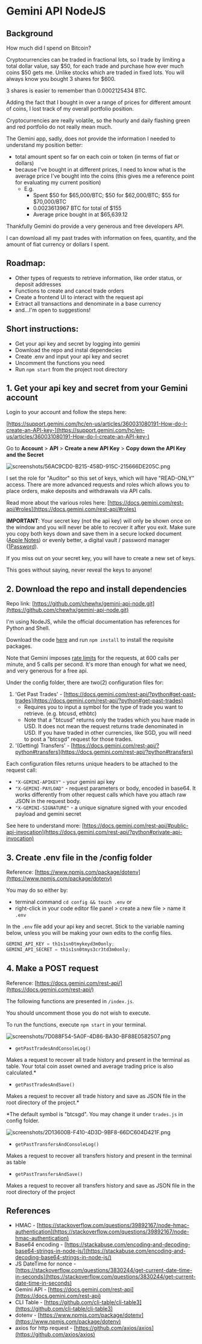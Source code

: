 # Gemini API NodeJS

## Background

How much did I spend on Bitcoin?

Cryptocurrencies can be traded in fractional lots, so I trade by limiting a total dollar value, say $50, for each trade and purchase how ever much coins $50 gets me. Unlike stocks which are traded in fixed lots. You will always know you bought 3 shares for $600.

3 shares is easier to remember than 0.0002125434 BTC.

Adding the fact that I bought in over a range of prices for different amount of coins, I lost track of my overall portfolio position.

Cryptocurrencies are really volatile, so the hourly and daily flashing green and red portfolio do not really mean much.

The Gemini app, sadly, does not provide the information I needed to understand my position better:

- total amount spent so far on each coin or token (in terms of fiat or dollars)
- because I've bought in at different prices, I need to know what is the average price I've bought into the coins (this gives me a reference point for evaluating my current position)
  - E.g.
    - Spent $50 for $65,000/BTC; $50 for $62,000/BTC; $55 for $70,000/BTC
    - 0.0023613967 BTC for total of $155
    - Average price bought in at $65,639.12

Thankfully Gemini do provide a very generous and free developers API.

I can download all my past trades with information on fees, quantity, and the amount of fiat currency or dollars I spent.

## Roadmap:

- Other types of requests to retrieve information, like order status, or deposit addresses
- Functions to create and cancel trade orders
- Create a frontend UI to interact with the request api
- Extract all transactions and denominate in a base currency
- and...I'm open to suggestions!

## Short instructions:

- Get your api key and secret by logging into gemini
- Download the repo and instal dependecies
- Create .env and input your api key and secret
- Uncomment the functions you need
- Run `npm start` from the project root directory

## 1. Get your api key and secret from your Gemini account

Login to your account and follow the steps here:

[https://support.gemini.com/hc/en-us/articles/360031080191-How-do-I-create-an-API-key-](https://support.gemini.com/hc/en-us/articles/360031080191-How-do-I-create-an-API-key-)

Go to **Account** > **API** > **Create a new API Key** > **Copy down the API Key and the Secret**

![screenshots/56AC9CD0-B215-458D-915C-215666DE205C.png](screenshots/56AC9CD0-B215-458D-915C-215666DE205C.png)

I set the role for "Auditor" so this set of keys, which will have "READ-ONLY" access. There are more advanced requests and roles which allows you to place orders, make deposits and withdrawals via API calls.

Read more about the various roles here: [https://docs.gemini.com/rest-api/#roles](https://docs.gemini.com/rest-api/#roles)

**IMPORTANT**: Your secret key (not the api key) will only be shown once on the window and you will never be able to recover it after you exit. Make sure you copy both keys down and save them in a secure locked document ([Apple Notes](https://support.apple.com/en-sg/HT205794)) or evenly better, a digital vault / password manager ([1Password](https://1password.com)).

If you miss out on your secret key, you will have to create a new set of keys.

This goes without saying, never reveal the keys to anyone!

## 2. Download the repo and install dependencies

Repo link: [https://github.com/chewhx/gemini-api-node.git](https://github.com/chewhx/gemini-api-node.git)

I'm using NodeJS, while the official documentation has references for Python and Shell.

Download the code [here](https://github.com/chewhx/gemini-api-node.git) and run `npm install` to install the requisite packages.

Note that Gemini imposes [rate limits](https://docs.gemini.com/rest-api/#rate-limits) for the requests, at 600 calls per minute, and 5 calls per second. It's more than enough for what we need, and very generous for a free api.

Under the config folder, there are two(2) configuration files for:

1. 'Get Past Trades' - [https://docs.gemini.com/rest-api/?python#get-past-trades](https://docs.gemini.com/rest-api/?python#get-past-trades)
   - Requires you to input a symbol for the type of trade you want to retrieve. (e.g. btcusd, ethbtc)
   - Note that a "btcusd" returns only the trades which you have made in USD. It does not mean the request returns trade denominated in USD. If you have traded in other currencies, like SGD, you will need to post a "btcsgd" request for those trades.
2. '(Getting) Transfers' - [https://docs.gemini.com/rest-api/?python#transfers](https://docs.gemini.com/rest-api/?python#transfers)

Each configuration files returns unique headers to be attached to the request call:

- `"X-GEMINI-APIKEY"` - your gemini api key
- `"X-GEMINI-PAYLOAD"` - request parameters or body, encoded in base64. It works differently from other request calls which have you attach raw JSON in the request body.
- `"X-GEMINI-SIGNATURE"` - a unique signature signed with your encoded payload and gemini secret

See here to understand more: [https://docs.gemini.com/rest-api/#public-api-invocation](https://docs.gemini.com/rest-api/?python#private-api-invocation)

## 3. Create .env file in the /config folder

Reference: [https://www.npmjs.com/package/dotenv](https://www.npmjs.com/package/dotenv)

You may do so either by:

- terminal command `cd config && touch .env` or
- right-click in your code editor file panel > create a new file > name it `.env`

In the `.env` file add your api key and secret. Stick to the variable naming below, unless you will be making your own edits to the config files.

```jsx
GEMINI_API_KEY = th1s1sn0tmykeyd3m0only;
GEMINI_API_SECRET = th1s1sn0tmys3cr3td3m0only;
```

## 4. Make a POST request

Reference: [https://docs.gemini.com/rest-api/](https://docs.gemini.com/rest-api/)

The following functions are presented in `/index.js`.

You should uncomment those you do not wish to execute.

To run the functions, execute `npm start` in your terminal.

![screenshots/7D088F54-5A0F-4D86-BA30-BF88E0582507.png](screenshots/7D088F54-5A0F-4D86-BA30-BF88E0582507.png)

- `getPastTradesAndConsoleLog()`

Makes a request to recover all trade history and present in the terminal as table. Your total coin asset owned and average trading price is also calculated.\*

- `getPastTradesAndSave()`

Makes a request to recover all trade history and save as JSON file in the root directory of the project.\*

\*The default symbol is "btcsgd". You may change it under `trades.js` in config folder.

![screenshots/2D13600B-F410-4D3D-9BF8-66DC604D421F.png](screenshots/2D13600B-F410-4D3D-9BF8-66DC604D421F.png)

- `getPastTransfersAndConsoleLog()`

Makes a request to recover all transfers history and present in the terminal as table

- `getPastTransfersAndSave()`

Makes a request to recover all transfers history and save as JSON file in the root directory of the project

## References

- HMAC - [https://stackoverflow.com/questions/39892167/node-hmac-authentication](https://stackoverflow.com/questions/39892167/node-hmac-authentication)
- Base64 encoding - [https://stackabuse.com/encoding-and-decoding-base64-strings-in-node-js/](https://stackabuse.com/encoding-and-decoding-base64-strings-in-node-js/)
- JS DateTime for nonce - [https://stackoverflow.com/questions/3830244/get-current-date-time-in-seconds](https://stackoverflow.com/questions/3830244/get-current-date-time-in-seconds)
- Gemini API - [https://docs.gemini.com/rest-api](https://docs.gemini.com/rest-api)
- CLI Table - [https://github.com/cli-table/cli-table3](https://github.com/cli-table/cli-table3)
- dotenv - [https://www.npmjs.com/package/dotenv](https://www.npmjs.com/package/dotenv)
- axios for http request - [https://github.com/axios/axios](https://github.com/axios/axios)

